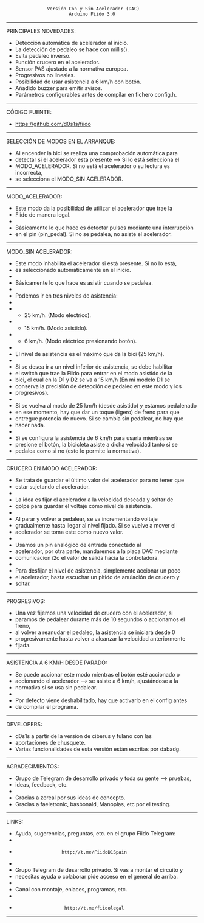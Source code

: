 
                   Versión Con y Sin Acelerador (DAC)
                           Arduino Fiido 3.0
------------------------------------------------------------------------
PRINCIPALES NOVEDADES:
 * Detección automática de acelerador al inicio.
 * La detección de pedaleo se hace con millis().
 * Evita pedaleo inverso.
 * Función crucero en el acelerador.
 * Sensor PAS ajustado a la normativa europea.
 * Progresivos no lineales.
 * Posibilidad de usar asistencia a 6 km/h con botón.
 * Añadido buzzer para emitir avisos.
 * Parámetros configurables antes de compilar en fichero config.h.
------------------------------------------------------------------------
CÓDIGO FUENTE:
 * https://github.com/d0s1s/fiido
------------------------------------------------------------------------
SELECCIÓN DE MODOS EN EL ARRANQUE:
 * Al encender la bici se realiza una comprobación automática para
 * detectar si el acelerador está presente --> Si lo está selecciona el
 * MODO_ACELERADOR. Si no está el acelerador o su lectura es incorrecta,
 * se selecciona el MODO_SIN ACELERADOR. 
------------------------------------------------------------------------
MODO_ACELERADOR:
 * Este modo da la posibilidad de utilizar el acelerador que trae la
 * Fiido de manera legal.
 * 
 * Básicamente lo que hace es detectar pulsos mediante una interrupción
 * en el pin (pin_pedal). Si no se pedalea, no asiste el acelerador.
------------------------------------------------------------------------
MODO_SIN ACELERADOR:
 * Este modo inhabilita el acelerador si está presente. Si no lo está,
 * es seleccionado automáticamente en el inicio.
 * 
 * Básicamente lo que hace es asistir cuando se pedalea.
 * 
 * Podemos ir en tres niveles de asistencia:
 * 
 * - 25 km/h. (Modo eléctrico).
 * - 15 km/h. (Modo asistido).
 * -  6 km/h. (Modo eléctrico presionando botón).
 * 
 * El nivel de asistencia es el máximo que da la bici (25 km/h).
 * 
 * Si se desea ir a un nivel inferior de asistencia, se debe habilitar
 * el switch que trae la Fiido para entrar en el modo asistido de la
 * bici, el cual en la D1 y D2 se va a 15 km/h (En mi modelo D1 se
 * conserva la precisión de detección de pedaleo en este modo y los
 * progresivos).
 * 
 * Si se vuelva al modo de 25 km/h (desde asistido) y estamos pedalenado
 * en ese momento, hay que dar un toque (ligero) de freno para que
 * entregue potencia de nuevo. Si se cambia sin pedalear, no hay que
 * hacer nada.
 * 
 * Si se configura la asistencia de 6 km/h para usarla mientras se
 * presione el botón, la bicicleta asiste a dicha velocidad tanto si se
 * pedalea como si no (esto lo permite la normativa).
------------------------------------------------------------------------
CRUCERO EN MODO ACELERADOR:
 * Se trata de guardar el último valor del acelerador para no tener que
 * estar sujetando el acelerador.
 * 
 * La idea es fijar el acelerador a la velocidad deseada y soltar de
 * golpe para guardar el voltaje como nivel de asistencia.
 * 
 * Al parar y volver a pedalear, se va incrementando voltaje
 * gradualmente hasta llegar al nivel fijado. Si se vuelve a mover el
 * acelerador se toma este como nuevo valor.
 * 
 * Usamos un pin analógico de entrada conectado al
 * acelerador, por otra parte, mandaremos a la placa DAC mediante
 * comunicacion i2c el valor de salida hacia la controladora.
 * 
 * Para desfijar el nivel de asistencia, simplemente accionar un poco
 * el acelerador, hasta escuchar un pitido de anulación de crucero y
 * soltar. 
------------------------------------------------------------------------
PROGRESIVOS:
 * Una vez fijemos una velocidad de crucero con el acelerador, si
 * paramos de pedalear durante más de 10 segundos o accionamos el freno,
 * al volver a reanudar el pedaleo, la asistencia se iniciará desde 0
 * progresivamente hasta volver a alcanzar la velocidad anteriormente
 * fijada.
------------------------------------------------------------------------
ASISTENCIA A 6 KM/H DESDE PARADO:
 * Se puede accionar este modo mientras el botón esté accionado o
 * accionando el acelerador --> se asiste a 6 km/h, ajustándose a la
 * normativa si se usa sin pedalear.
 * 
 * Por defecto viene deshabilitado, hay que activarlo en el config antes
 * de compilar el programa.
------------------------------------------------------------------------
DEVELOPERS:
 * d0s1s a partir de la versión de ciberus y fulano con las
 * aportaciones de chusquete.
 * Varias funcionalidades de esta versión están escritas por dabadg.
------------------------------------------------------------------------
AGRADECIMIENTOS:
 * Grupo de Telegram de desarrollo privado y toda su gente --> pruebas,
 * ideas, feedback, etc.
 * 
 * Gracias a zereal por sus ideas de concepto.
 * Gracias a faeletronic, basbonald, Manoplas, etc por el testing.
------------------------------------------------------------------------
LINKS:
 * Ayuda, sugerencias, preguntas, etc. en el grupo Fiido Telegram:
 * 
 *                      http://t.me/FiidoD1Spain
 * 
 * Grupo Telegram de desarrollo privado. Si vas a montar el circuito y
 * necesitas ayuda o colaborar pide acceso en el general de arriba.
 *  
 * Canal con montaje, enlaces, programas, etc.
 * 
 *                       http://t.me/fiidolegal
------------------------------------------------------------------------
